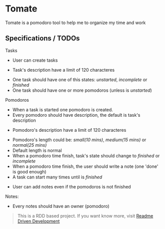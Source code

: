 # Tomate

Tomate is a pomodoro tool to help me to organize my time and work

## Specifications / TODOs
  Tasks
  + User can create tasks
  * Task's description have a limit of 120 characteres
  + One task should have one of this states: _unstarted_, _incomplete_ or _finished_
  + One task should have one or more pomodoros (unless is _unstarted_)

  Pomodoros
  + When a task is started one pomodoro is created.
  + Every pomodoro should have description, the default is task's description
  * Pomodoro's description have a limit of 120 characteres
  + Pomodoro's length could be: _small(10 mins)_, _medium(15 mins)_ or _normal(25 mins)_
  + Default length is normal
  + When a pomodoro time finish, task's state should change to _finished_ or _incomplete_
  + When a pomodoro time finish, the user should write a note (one 'done' is good enough)
  + A task can start many times until is _finished_
  * User can add notes even if the pomodoros is not finished

Notes:

*  Every notes should have an owner (pomodoro)

> This is a RDD based project. If you want know more, visit [Readme Driven Development](http://tom.preston-werner.com/2010/08/23/readme-driven-development.html)
